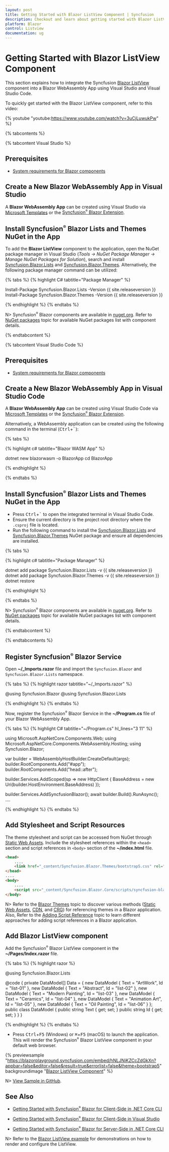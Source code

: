 ```yaml
---
layout: post
title: Getting Started with Blazor ListView Component | Syncfusion
description: Checkout and learn about getting started with Blazor ListView component in Blazor WebAssembly Application.
platform: Blazor
control: Listview
documentation: ug
---
```


<!-- markdownlint-disable MD024 -->

# Getting Started with Blazor ListView Component

This section explains how to integrate the Syncfusion [Blazor ListView](https://www.syncfusion.com/blazor-components/blazor-listview) component into a Blazor WebAssembly App using Visual Studio and Visual Studio Code.

To quickly get started with the Blazor ListView component, refer to this video:

{% youtube
"youtube:https://www.youtube.com/watch?v=3uCjLuwukPw" %}

{% tabcontents %}

{% tabcontent Visual Studio %}

## Prerequisites

* [System requirements for Blazor components](https://blazor.syncfusion.com/documentation/system-requirements)

## Create a New Blazor WebAssembly App in Visual Studio

A **Blazor WebAssembly App** can be created using Visual Studio via [Microsoft Templates](https://learn.microsoft.com/en-us/aspnet/core/blazor/tooling?view=aspnetcore-7.0&pivots=vs) or the [Syncfusion<sup style="font-size:70%">&reg;</sup> Blazor Extension](https://blazor.syncfusion.com/documentation/visual-studio-integration/template-studio).

## Install Syncfusion<sup style="font-size:70%">&reg;</sup> Blazor Lists and Themes NuGet in the App

To add the **Blazor ListView** component to the application, open the NuGet package manager in Visual Studio (*Tools → NuGet Package Manager → Manage NuGet Packages for Solution*), search and install [Syncfusion.Blazor.Lists](https://www.nuget.org/packages/Syncfusion.Blazor.Lists) and [Syncfusion.Blazor.Themes](https://www.nuget.org/packages/Syncfusion.Blazor.Themes/). Alternatively, the following package manager command can be utilized:

{% tabs %}
{% highlight C# tabtitle="Package Manager" %}

Install-Package Syncfusion.Blazor.Lists -Version {{ site.releaseversion }}
Install-Package Syncfusion.Blazor.Themes -Version {{ site.releaseversion }}

{% endhighlight %}
{% endtabs %}

N> Syncfusion<sup style="font-size:70%">&reg;</sup> Blazor components are available in [nuget.org](https://www.nuget.org/packages?q=syncfusion.blazor). Refer to [NuGet packages](https://blazor.syncfusion.com/documentation/nuget-packages) topic for available NuGet packages list with component details.

{% endtabcontent %}

{% tabcontent Visual Studio Code %}

## Prerequisites

* [System requirements for Blazor components](https://blazor.syncfusion.com/documentation/system-requirements)

## Create a New Blazor WebAssembly App in Visual Studio Code

A **Blazor WebAssembly App** can be created using Visual Studio Code via [Microsoft Templates](https://learn.microsoft.com/en-us/aspnet/core/blazor/tooling?view=aspnetcore-7.0&pivots=vsc) or the [Syncfusion<sup style="font-size:70%">&reg;</sup> Blazor Extension](https://blazor.syncfusion.com/documentation/visual-studio-code-integration/create-project).

Alternatively, a WebAssembly application can be created using the following command in the terminal (<kbd>Ctrl</kbd>+<kbd>`</kbd>):

{% tabs %}

{% highlight c# tabtitle="Blazor WASM App" %}

dotnet new blazorwasm -o BlazorApp
cd BlazorApp

{% endhighlight %}

{% endtabs %}

## Install Syncfusion<sup style="font-size:70%">&reg;</sup> Blazor Lists and Themes NuGet in the App

* Press <kbd>Ctrl</kbd>+<kbd>`</kbd> to open the integrated terminal in Visual Studio Code.
*   Ensure the current directory is the project root directory where the `.csproj` file is located.
* Run the following command to install the [Syncfusion.Blazor.Lists](https://www.nuget.org/packages/Syncfusion.Blazor.Lists) and [Syncfusion.Blazor.Themes](https://www.nuget.org/packages/Syncfusion.Blazor.Themes/) NuGet package and ensure all dependencies are installed.

{% tabs %}

{% highlight c# tabtitle="Package Manager" %}

dotnet add package Syncfusion.Blazor.Lists -v {{ site.releaseversion }}
dotnet add package Syncfusion.Blazor.Themes -v {{ site.releaseversion }}
dotnet restore

{% endhighlight %}

{% endtabs %}

N> Syncfusion<sup style="font-size:70%">&reg;</sup> Blazor components are available in [nuget.org](https://www.nuget.org/packages?q=syncfusion.blazor). Refer to [NuGet packages](https://blazor.syncfusion.com/documentation/nuget-packages) topic for available NuGet packages list with component details.

{% endtabcontent %}

{% endtabcontents %}

## Register Syncfusion<sup style="font-size:70%">&reg;</sup> Blazor Service

Open **~/_Imports.razor** file and import the `Syncfusion.Blazor` and `Syncfusion.Blazor.Lists` namespace.

{% tabs %}
{% highlight razor tabtitle="~/_Imports.razor" %}

@using Syncfusion.Blazor
@using Syncfusion.Blazor.Lists

{% endhighlight %}
{% endtabs %}

Now, register the Syncfusion<sup style="font-size:70%">&reg;</sup> Blazor Service in the **~/Program.cs** file of your Blazor WebAssembly App.

{% tabs %}
{% highlight C# tabtitle="~/Program.cs" hl_lines="3 11" %}

using Microsoft.AspNetCore.Components.Web;
using Microsoft.AspNetCore.Components.WebAssembly.Hosting;
using Syncfusion.Blazor;

var builder = WebAssemblyHostBuilder.CreateDefault(args);
builder.RootComponents.Add<App>("#app");
builder.RootComponents.Add<HeadOutlet>("head::after");

builder.Services.AddScoped(sp => new HttpClient { BaseAddress = new Uri(builder.HostEnvironment.BaseAddress) });

builder.Services.AddSyncfusionBlazor();
await builder.Build().RunAsync();
....

{% endhighlight %}
{% endtabs %}

## Add Stylesheet and Script Resources

The theme stylesheet and script can be accessed from NuGet through [Static Web Assets](https://blazor.syncfusion.com/documentation/appearance/themes#static-web-assets). Include the stylesheet references within the `<head>` section and script references in `<body>` section of the  **~/index.html** file.

```html
<head>
    ....
    <link href="_content/Syncfusion.Blazor.Themes/bootstrap5.css" rel="stylesheet" />
</head>
....
<body>
    ....
    <script src="_content/Syncfusion.Blazor.Core/scripts/syncfusion-blazor.min.js" type="text/javascript"></script>
</body>
```
N> Refer to the [Blazor Themes](https://blazor.syncfusion.com/documentation/appearance/themes) topic to discover various methods ([Static Web Assets](https://blazor.syncfusion.com/documentation/appearance/themes#static-web-assets), [CDN](https://blazor.syncfusion.com/documentation/appearance/themes#cdn-reference), and [CRG](https://blazor.syncfusion.com/documentation/common/custom-resource-generator)) for referencing themes in a Blazor application. Also, Refer to the [Adding Script Reference](https://blazor.syncfusion.com/documentation/common/adding-script-references) topic to learn different approaches for adding script references in a Blazor application.

## Add Blazor ListView component

Add the Syncfusion<sup style="font-size:70%">&reg;</sup> Blazor ListView component in the **~/Pages/Index.razor** file.

{% tabs %}
{% highlight razor %}

@using Syncfusion.Blazor.Lists

<SfListView DataSource="@Data">
    <ListViewFieldSettings TValue="DataModel" Id="Id" Text="Text"></ListViewFieldSettings>
</SfListView>

@code
{
    private DataModel[] Data =
     {
        new DataModel { Text = "ArtWork", Id = "list-01" },
        new DataModel { Text = "Abstract", Id = "list-02" },
        new DataModel { Text = "Modern Painting", Id = "list-03" },
        new DataModel { Text = "Ceramics", Id = "list-04" },
        new DataModel { Text = "Animation Art", Id = "list-05" },
        new DataModel { Text = "Oil Painting", Id = "list-06" }
    };
    public class DataModel
    {
        public string Text { get; set; }
        public string Id { get; set; }
    }
}

{% endhighlight %}
{% endtabs %}

* Press <kbd>Ctrl</kbd>+<kbd>F5</kbd> (Windows) or <kbd>⌘</kbd>+<kbd>F5</kbd> (macOS) to launch the application. This will render the Syncfusion<sup style="font-size:70%">&reg;</sup> Blazor ListView component in your default web browser.

{% previewsample "https://blazorplayground.syncfusion.com/embed/hNLJNiKZCcZdGkXn?appbar=false&editor=false&result=true&errorlist=false&theme=bootstrap5" backgroundimage "[Blazor ListView Component](./images/blazor-listview.png)" %}

N> [View Sample in GitHub](https://github.com/SyncfusionExamples/Blazor-Getting-Started-Examples/tree/main/ListView).

## See Also

* [Getting Started with Syncfusion<sup style="font-size:70%">&reg;</sup> Blazor for Client-Side in .NET Core CLI](https://blazor.syncfusion.com/documentation/getting-started/blazor-webassembly-app)

* [Getting Started with Syncfusion<sup style="font-size:70%">&reg;</sup> Blazor for Client-Side in Visual Studio](https://blazor.syncfusion.com/documentation/getting-started/blazor-webassembly-visual-studio)

* [Getting Started with Syncfusion<sup style="font-size:70%">&reg;</sup> Blazor for Server-Side in .NET Core CLI](https://blazor.syncfusion.com/documentation/getting-started/blazor-web-app)

N> Refer to the [Blazor ListView example](https://blazor.syncfusion.com/demos/listview/default-functionalities?theme=bootstrap5) for demonstrations on how to render and configure the ListView.

